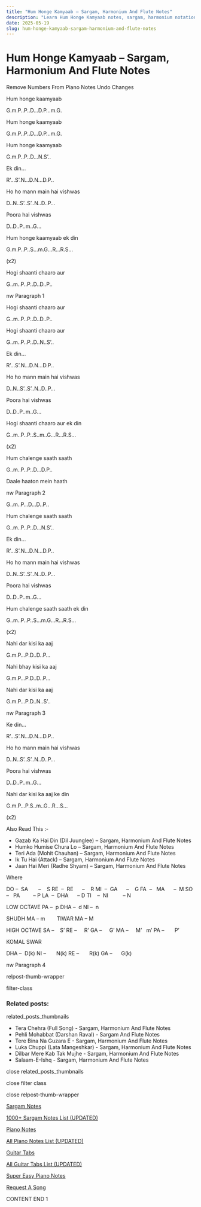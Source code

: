 ```yaml
---
title: "Hum Honge Kamyaab – Sargam, Harmonium And Flute Notes"
description: "Learn Hum Honge Kamyaab notes, sargam, harmonium notations and flute notes. Easy step-by-step tutorial for beginners."
date: 2025-05-19
slug: hum-honge-kamyaab-sargam-harmonium-and-flute-notes
---
```


# Hum Honge Kamyaab – Sargam, Harmonium And Flute Notes

Remove Numbers From Piano Notes
Undo Changes

Hum honge kaamyaab

G.m.P..P..D…D.P…m.G.

Hum honge kaamyaab

G.m.P..P..D…D.P…m.G.

Hum honge kaamyaab

G.m.P..P..D…N.S’..

Ek din…

R’…S’.N…D.N…D.P..

Ho ho mann main hai vishwas

D..N..S’..S’..N..D..P…

Poora hai vishwas

D..D..P..m..G…

Hum honge kaamyaab ek din

G.m.P..P..S…m.G…R…R.S…

(x2)



Hogi shaanti chaaro aur

G..m..P..P..D..D..P..

nw Paragraph 1

Hogi shaanti chaaro aur

G..m..P..P..D..D..P..

Hogi shaanti chaaro aur

G..m..P..P..D..N..S’..

Ek din…

R’…S’.N…D.N…D.P..

Ho ho mann main hai vishwas

D..N..S’..S’..N..D..P…

Poora hai vishwas

D..D..P..m..G…

Hogi shaanti chaaro aur ek din

G..m..P..P..S..m..G…R…R.S…

(x2)



Hum chalenge saath saath

G..m..P..P..D…D.P..

Daale haaton mein haath

nw Paragraph 2

G..m..P…D…D..P..

Hum chalenge saath saath

G..m..P..P..D…N.S’..

Ek din…

R’…S’.N…D.N…D.P..

Ho ho mann main hai vishwas

D..N..S’..S’..N..D..P…

Poora hai vishwas

D..D..P..m..G…

Hum chalenge saath saath ek din

G..m..P..P..S…m.G…R…R.S…

(x2)



Nahi dar kisi ka aaj

G.m.P…P.D..D..P…

Nahi bhay kisi ka aaj

G.m.P…P.D..D..P…

Nahi dar kisi ka aaj

G.m.P…P.D..N..S’..

nw Paragraph 3

Ke din…

R’…S’.N…D.N…D.P..

Ho ho mann main hai vishwas

D..N..S’..S’..N..D..P…

Poora hai vishwas

D..D..P..m..G…

Nahi dar kisi ka aaj ke din

G.m.P…P.S..m..G…R…S…

(x2)

Also Read This :-

* Gazab Ka Hai Din (Dil Juunglee) – Sargam, Harmonium And Flute Notes
* Humko Humise Chura Lo – Sargam, Harmonium And Flute Notes
* Teri Ada (Mohit Chauhan) – Sargam, Harmonium And Flute Notes
* Ik Tu Hai (Attack) – Sargam, Harmonium And Flute Notes
* Jaan Hai Meri (Radhe Shyam) – Sargam, Harmonium And Flute Notes

Where

DO –  SA       –    S
RE  –  RE      –    R
MI  –  GA      –    G
FA  –   MA      –  M
SO  –   PA         – P
LA  –  DHA      – D
TI    –  NI          – N

LOW OCTAVE
PA –  p
DHA –  d
NI –  n

SHUDH MA – m        TIWAR MA – M

HIGH OCTAVE
SA –    S’
RE –     R’
GA –     G’
MA –     M’   m’
PA –       P’

KOMAL SWAR

DHA –  D(k)
NI –       N(k)
RE –       R(k)
GA –      G(k)

nw Paragraph 4

relpost-thumb-wrapper

filter-class

### Related posts:

related_posts_thumbnails

* Tera Chehra (Full Song) - Sargam, Harmonium And Flute Notes
* Pehli Mohabbat (Darshan Raval) - Sargam And Flute Notes
* Tere Bina Na Guzara E - Sargam, Harmonium And Flute Notes
* Luka Chuppi (Lata Mangeshkar) - Sargam, Harmonium And Flute Notes
* Dilbar Mere Kab Tak Mujhe - Sargam, Harmonium And Flute Notes
* Salaam-E-Ishq - Sargam, Harmonium And Flute Notes

close related_posts_thumbnails

close filter class

close relpost-thumb-wrapper

[Sargam Notes](https://www.notationsworld.com/sargam-notes.html)

[1000+ Sargam Notes List (UPDATED)](https://www.notationsworld.com/all-songs-list-sargam-notes.html)

[Piano Notes](https://www.notationsworld.com/piano-notes.html)

[All Piano Notes List (UPDATED)](https://www.notationsworld.com/all-songs-list-piano-notes.html)

[Guitar Tabs](https://www.notationsworld.com/guitar-tabs.html)

[All Guitar Tabs List (UPDATED)](https://www.notationsworld.com/all-songs-list-guitar-tabs.html)

[Super Easy Piano Notes](https://studywall.in/)

[Request A Song](https://www.notationsworld.com/request-a-song.html)

CONTENT END 1

